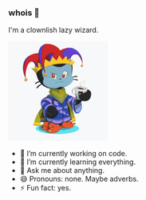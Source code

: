 ### whois 👀

I'm a clownlish lazy wizard.

<img src="octocat.png" width="200">

- 🔭 I’m currently working on code.
- 🌱 I’m currently learning everything.
- 💬 Ask me about anything.
- 😄 Pronouns: none. Maybe adverbs.
- ⚡ Fun fact: yes.

